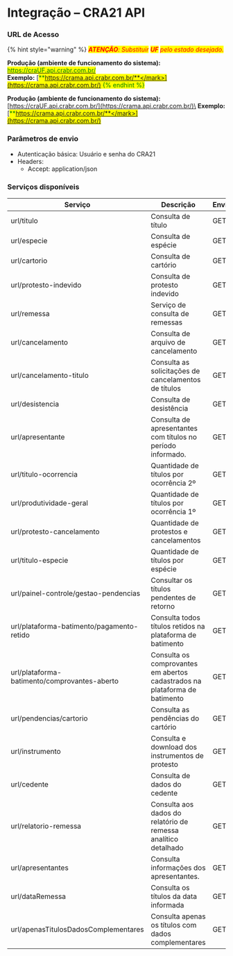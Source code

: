 # Integração – CRA21 API

### URL de Acesso

{% hint style="warning" %}
_<mark style="color:red;">**ATENÇÃO**</mark><mark style="color:red;">: Substituir</mark> <mark style="color:red;"></mark><mark style="color:red;">**UF**</mark> <mark style="color:red;"></mark><mark style="color:red;">pelo estado desejado.</mark>_

**Produção (ambiente de funcionamento do sistema):** \
[<mark style="color:green;">https://craUF.api.crabr.com.br/</mark>](https://crama.api.crabr.com.br/)\
**Exemplo:** [<mark style="color:green;">**https://crama.api.crabr.com.br/**</mark>](https://crama.api.crabr.com.br/)
{% endhint %}





**Produção (ambiente de funcionamento do sistema):** \
[https://craUF.api.crabr.com.br/](https://crama.api.crabr.com.br/)\
**Exemplo:** [<mark style="color:green;">**https://crama.api.crabr.com.br/**</mark>](https://crama.api.crabr.com.br/)

### Parâmetros de envio

* Autenticação básica: Usuário e senha do CRA21
* Headers:
  * Accept: application/json

### Serviços disponíveis

| Serviço                                      | Descrição                                                                  | Envio |
| -------------------------------------------- | -------------------------------------------------------------------------- | ----- |
| url/titulo                                   | Consulta de título                                                         | GET   |
| url/especie                                  | Consulta de espécie                                                        | GET   |
| url/cartorio                                 | Consulta de cartório                                                       | GET   |
| url/protesto-indevido                        | Consulta de protesto indevido                                              | GET   |
| url/remessa                                  | Serviço de consulta de remessas                                            | GET   |
| url/cancelamento                             | Consulta de arquivo de cancelamento                                        | GET   |
| url/cancelamento-titulo                      | Consulta as solicitações de cancelamentos de títulos                       | GET   |
| url/desistencia                              | Consulta de desistência                                                    | GET   |
| url/apresentante                             | Consulta de apresentantes com títulos no período informado.                | GET   |
| url/titulo-ocorrencia                        | Quantidade de títulos por ocorrência 2º                                    | GET   |
| url/produtividade-geral                      | Quantidade de títulos por ocorrência 1º                                    | GET   |
| url/protesto-cancelamento                    | Quantidade de protestos e cancelamentos                                    | GET   |
| url/titulo-especie                           | Quantidade de títulos por espécie                                          | GET   |
| url/painel-controle/gestao-pendencias        | Consultar os títulos pendentes de retorno                                  | GET   |
| url/plataforma-batimento/pagamento-retido    | Consulta todos títulos retidos na plataforma de batimento                  | GET   |
| url/plataforma-batimento/comprovantes-aberto | Consulta os comprovantes em abertos cadastrados na plataforma de batimento | GET   |
| url/pendencias/cartorio                      | Consulta as pendências do cartório                                         | GET   |
| url/instrumento                              | Consulta e download dos instrumentos de protesto                           | GET   |
| url/cedente                                  | Consulta de dados do cedente                                               | GET   |
| url/relatorio-remessa                        | Consulta aos dados do relatório de remessa analítico detalhado             | GET   |
| url/apresentantes                            | Consulta informações dos apresentantes.                                    | GET   |
| url/dataRemessa                              | Consulta os títulos da data informada                                      | GET   |
| url/apenasTitulosDadosComplementares         | Consulta apenas os títulos com dados complementares                        | GET   |

